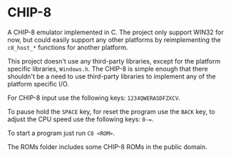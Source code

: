 # CHIP-8

A CHIP-8 emulator implemented in C. The project only support WIN32 for now, but could easily support any other platforms by reimplementing the `c8_host_*` functions for another platform.

This project doesn't use any third-party libraries, except for the platform specific libraries, `Windows.h`. The CHIP-8 is simple enough that there shouldn't be a need to use third-party libraries to implement any of the platform specific I/O.

For CHIP-8 input use the following keys: `1234QWERASDFZXCV`.

To pause hold the `SPACE` key, for reset the program use the `BACK` key, to adjust the CPU speed use the following keys: `0-=`.

To start a program just run `C8 <ROM>`.

The ROMs folder includes some CHIP-8 ROMs in the public domain.
